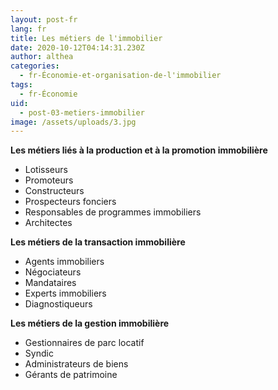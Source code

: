 ```yaml
---
layout: post-fr
lang: fr
title: Les métiers de l'immobilier
date: 2020-10-12T04:14:31.230Z
author: althea
categories:
  - fr-Économie-et-organisation-de-l'immobilier
tags:
  - fr-Économie
uid:
  - post-03-metiers-immobilier
image: /assets/uploads/3.jpg
---
```

**Les métiers liés à la production et à la promotion immobilière**

* Lotisseurs
* Promoteurs
* Constructeurs
* Prospecteurs fonciers
* Responsables de programmes immobiliers
* Architectes

**Les métiers de la transaction immobilière**

* Agents immobiliers
* Négociateurs
* Mandataires
* Experts immobiliers
* Diagnostiqueurs

**Les métiers de la gestion immobilière**

* Gestionnaires de parc locatif
* Syndic
* Administrateurs de biens
* Gérants de patrimoine